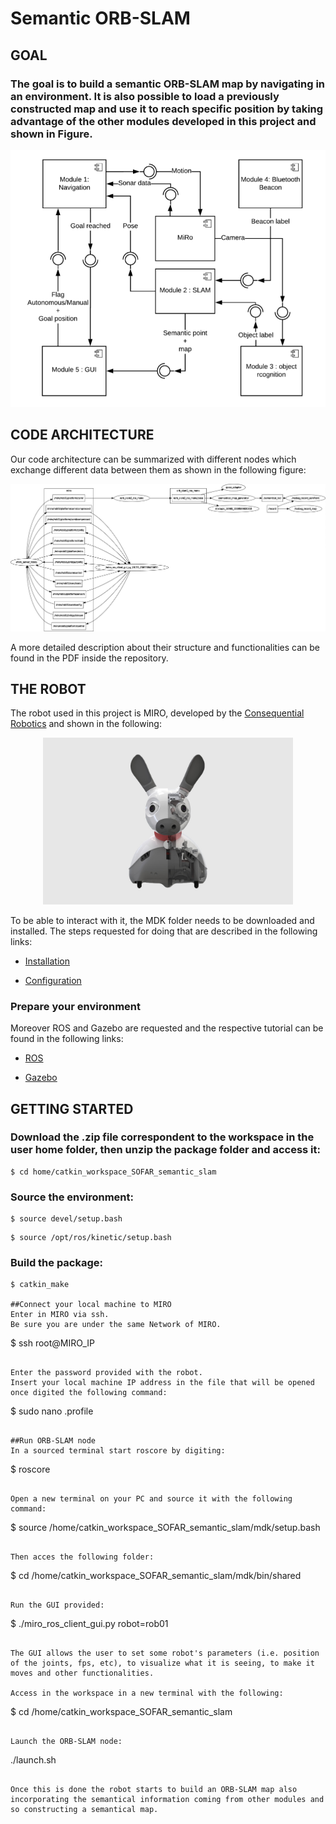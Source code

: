 # Semantic ORB-SLAM

## GOAL
### The goal is to build a semantic ORB-SLAM map by navigating in an environment. It is also possible to load a previously constructed map and use it to reach specific position by taking advantage of the other modules developed in this project and shown in Figure.

<p align="center">
 <img src="Images/overall.png"/>
</p>

## CODE ARCHITECTURE
Our code architecture can be summarized with different nodes which exchange different data between them as shown in the following figure:

<p align="center">
 <img src="Images/rosgraph.png"/>
</p>

A more detailed description about their structure and functionalities can be found in the PDF inside the repository.

## THE ROBOT
The robot used in this project is MIRO, developed by the [Consequential Robotics](http://consequentialrobotics.com/) and shown in the following:

<p align="center">
 <img src="Images/Miro.jpg" width="400"/>
</p>

To be able to interact with it, the MDK folder needs to be downloaded and installed. The steps requested for doing that are described in the following links:
 - [Installation](http://labs.consequentialrobotics.com/miro-e/docs/index.php?page=Developer_Install_Steps_Install_MDK)

 - [Configuration](http://labs.consequentialrobotics.com/miro-e/docs/index.php?page=Developer_Install_Steps_Configure_MDK_Configure_Network)

### Prepare your environment
Moreover ROS and Gazebo are requested and the respective tutorial can be found in the following links:

 - [ROS](http://labs.consequentialrobotics.com/miro-e/docs/index.php?page=Developer_Install_Steps_Install_ROS)

 - [Gazebo](http://labs.consequentialrobotics.com/miro-e/docs/index.php?page=Developer_Install_Steps_Install_Gazebo)

## GETTING STARTED
### Download the .zip file correspondent to the workspace in the user home folder, then unzip the package folder and access it:
```
$ cd home/catkin_workspace_SOFAR_semantic_slam
```

### Source the environment:
```
$ source devel/setup.bash
```

```
$ source /opt/ros/kinetic/setup.bash
```

### Build the package:
```
$ catkin_make

##Connect your local machine to MIRO
Enter in MIRO via ssh.
Be sure you are under the same Network of MIRO.
```
$ ssh root@MIRO_IP
```

Enter the password provided with the robot.
Insert your local machine IP address in the file that will be opened once digited the following command:
```
$ sudo nano .profile
```

##Run ORB-SLAM node
In a sourced terminal start roscore by digiting:
```
$ roscore
```

Open a new terminal on your PC and source it with the following command:
```
$ source /home/catkin_workspace_SOFAR_semantic_slam/mdk/setup.bash
```

Then acces the following folder:
```
$ cd /home/catkin_workspace_SOFAR_semantic_slam/mdk/bin/shared
```

Run the GUI provided:
```
$ ./miro_ros_client_gui.py robot=rob01
```

The GUI allows the user to set some robot's parameters (i.e. position of the joints, fps, etc), to visualize what it is seeing, to make it moves and other functionalities.

Access in the workspace in a new terminal with the following:
```
$ cd /home/catkin_workspace_SOFAR_semantic_slam
```

Launch the ORB-SLAM node:
```
./launch.sh
```

Once this is done the robot starts to build an ORB-SLAM map also incorporating the semantical information coming from other modules and so constructing a semantical map.
